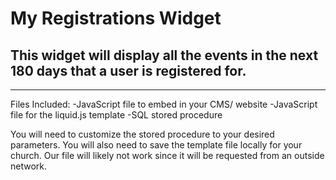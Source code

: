# My Registrations Widget
## This widget will display all the events in the next 180 days that a user is registered for.
---
Files Included:
-JavaScript file to embed in your CMS/ website
-JavaScript file for the liquid.js template
-SQL stored procedure

You will need to customize the stored procedure to your desired parameters.  You will also need to save the template file locally for your church.  Our file will likely not work since it will be requested from an outside network.
